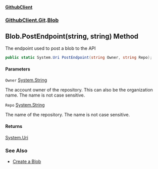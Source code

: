 #### [GithubClient](index 'index')
### [GithubClient.Git](GithubClient.Git 'GithubClient.Git').[Blob](GithubClient.Git.Blob 'GithubClient.Git.Blob')

## Blob.PostEndpoint(string, string) Method

The endpoint used to post a blob to the API

```csharp
public static System.Uri PostEndpoint(string Owner, string Repo);
```
#### Parameters

<a name='GithubClient.Git.Blob.PostEndpoint(string,string).Owner'></a>

`Owner` [System.String](https://docs.microsoft.com/en-us/dotnet/api/System.String 'System.String')

The account owner of the repository. This can also be the organization name. The name is not case sensitive.

<a name='GithubClient.Git.Blob.PostEndpoint(string,string).Repo'></a>

`Repo` [System.String](https://docs.microsoft.com/en-us/dotnet/api/System.String 'System.String')

The name of the repository. The name is not case sensitive.

#### Returns
[System.Uri](https://docs.microsoft.com/en-us/dotnet/api/System.Uri 'System.Uri')

### See Also
- [Create a Blob](https://docs.github.com/en/rest/git/blobs#create-a-blob 'https://docs.github.com/en/rest/git/blobs#create-a-blob')
